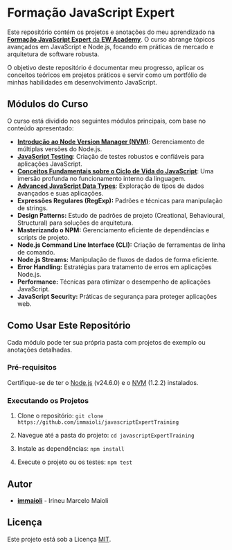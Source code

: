 # Formação JavaScript Expert

Este repositório contém os projetos e anotações do meu aprendizado na [**Formação JavaScript Expert** da **EW Academy**](https://ew.academy/trilha/javascript-expert/curso/formacao-javascript-expert/). O curso abrange tópicos avançados em JavaScript e Node.js, focando em práticas de mercado e arquitetura de software robusta.

O objetivo deste repositório é documentar meu progresso, aplicar os conceitos teóricos em projetos práticos e servir como um portfólio de minhas habilidades em desenvolvimento JavaScript.

## Módulos do Curso

O curso está dividido nos seguintes módulos principais, com base no conteúdo apresentado:

- [**Introdução ao Node Version Manager (NVM)**](./modulo01): Gerenciamento de múltiplas versões do Node.js.
- [**JavaScript Testing**](./modulo02): Criação de testes robustos e confiáveis para aplicações JavaScript.
- [**Conceitos Fundamentais sobre o Ciclo de Vida do JavaScript**](./modulo03/): Uma imersão profunda no funcionamento interno da linguagem.
- [**Advanced JavaScript Data Types**](./modulo04/): Exploração de tipos de dados avançados e suas aplicações.
- **Expressões Regulares (RegExp):** Padrões e técnicas para manipulação de strings.
- **Design Patterns:** Estudo de padrões de projeto (Creational, Behavioural, Structural) para soluções de arquitetura.
- **Masterizando o NPM:** Gerenciamento eficiente de dependências e scripts de projeto.
- **Node.js Command Line Interface (CLI):** Criação de ferramentas de linha de comando.
- **Node.js Streams:** Manipulação de fluxos de dados de forma eficiente.
- **Error Handling:** Estratégias para tratamento de erros em aplicações Node.js.
- **Performance:** Técnicas para otimizar o desempenho de aplicações JavaScript.
- **JavaScript Security:** Práticas de segurança para proteger aplicações web.

## Como Usar Este Repositório

Cada módulo pode ter sua própria pasta com projetos de exemplo ou anotações detalhadas.

### Pré-requisitos
Certifique-se de ter o [Node.js](https://nodejs.org/) (v24.6.0) e o [NVM](https://github.com/nvm-sh/nvm) (1.2.2) instalados.

### Executando os Projetos

1.  Clone o repositório:
    `git clone https://github.com/immaioli/javascriptExpertTraining`

2.  Navegue até a pasta do projeto:
    `cd javascriptExpertTraining`

3.  Instale as dependências:
    `npm install`

4.  Execute o projeto ou os testes:
    `npm test`

## Autor
- **[immaioli](https://github.com/immaioli)** - Irineu Marcelo Maioli


## Licença
Este projeto está sob a Licença [MIT](https://opensource.org/license/MIT).
